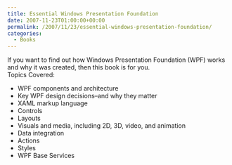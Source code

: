 ```yaml
---
title: Essential Windows Presentation Foundation
date: 2007-11-23T01:00:00+00:00
permalink: /2007/11/23/essential-windows-presentation-foundation/
categories:
  - Books
---
```

If you want to find out how Windows Presentation Foundation (WPF) works and why it was created, then this book is for you.  
Topics Covered:

* WPF components and architecture
* Key WPF design decisions–and why they matter
* XAML markup language
* Controls
* Layouts
* Visuals and media, including 2D, 3D, video, and animation
* Data integration
* Actions
* Styles
* WPF Base Services